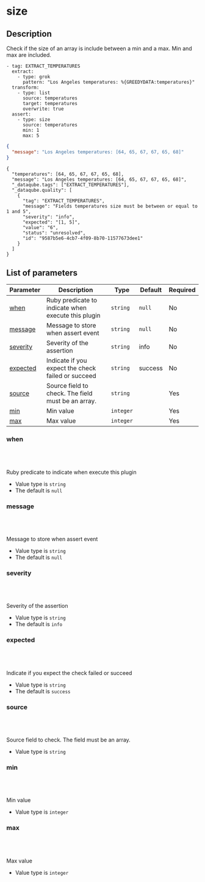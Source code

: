 # size <Badge type='tip' text='community' vertical='top' />

## Description

Check if the size of an array is include between a min and a max. Min and max are included.


  <CodeGroup>
  <CodeGroupItem title='CONFIG'>

```yaml{11-14}
- tag: EXTRACT_TEMPERATURES
  extract:
    - type: grok
      pattern: "Los Angeles temperatures: %{GREEDYDATA:temperatures}"
  transform:
    - type: list
      source: temperatures
      target: temperatures
      overwrite: true
  assert:
    - type: size
      source: temperatures
      min: 1
      max: 5
```

  </CodeGroupItem>
  <CodeGroupItem title='EVENT'>

```json
{
  "message": "Los Angeles temperatures: [64, 65, 67, 67, 65, 68]"
}
```

  </CodeGroupItem>
  <CodeGroupItem title='OUTPUT'>

```json{5-15}
{
  "temperatures": [64, 65, 67, 67, 65, 68],
  "message": "Los Angeles temperatures: [64, 65, 67, 67, 65, 68]",
  "_dataqube.tags": ["EXTRACT_TEMPERATURES"],
  "_dataqube.quality": [
    {
      "tag": "EXTRACT_TEMPERATURES",
      "message": "Fields temperatures size must be between or equal to 1 and 5",
      "severity": "info",
      "expected": "[1, 5]",
      "value": "6",
      "status": "unresolved",
      "id": "9587b5e6-4cb7-4f09-8b70-11577673dee1"
    }
  ]
}
```

  </CodeGroupItem>
</CodeGroup>


## List of parameters

| Parameter | Description | Type | Default | Required |
|---|---|---|---|---|
| [when](#when) | Ruby predicate to indicate when execute this plugin | <code>string</code> | `null` | No |
| [message](#message) | Message to store when assert event | <code>string</code> | `null` | No |
| [severity](#severity) | Severity of the assertion | <code>string</code> | info | No |
| [expected](#expected) | Indicate if you expect the check failed or succeed | <code>string</code> | success | No |
| [source](#source) | Source field to check. The field must be an array. | <code>string</code> |  | Yes |
| [min](#min) | Min value | <code>integer</code> |  | Yes |
| [max](#max) | Max value | <code>integer</code> |  | Yes |

### when

<br/>
<Badge type='warning' text='optional' vertical='bottom' />
<br/><br/>
Ruby predicate to indicate when execute this plugin

- Value type is <code>string</code>
- The default is `null`

### message

<br/>
<Badge type='warning' text='optional' vertical='bottom' />
<br/><br/>
Message to store when assert event

- Value type is <code>string</code>
- The default is `null`

### severity

<br/>
<Badge type='warning' text='optional' vertical='bottom' />
<br/><br/>
Severity of the assertion

- Value type is <code>string</code>
- The default is `info`

### expected

<br/>
<Badge type='warning' text='optional' vertical='bottom' />
<br/><br/>
Indicate if you expect the check failed or succeed

- Value type is <code>string</code>
- The default is `success`

### source

<br/>
<Badge type='tip' text='required' vertical='bottom' />
<br/><br/>
Source field to check. The field must be an array.

- Value type is <code>string</code>

### min

<br/>
<Badge type='tip' text='required' vertical='bottom' />
<br/><br/>
Min value

- Value type is <code>integer</code>

### max

<br/>
<Badge type='tip' text='required' vertical='bottom' />
<br/><br/>
Max value

- Value type is <code>integer</code>

